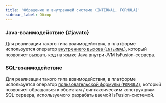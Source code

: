 ```yaml
---
title: 'Обращение к внутренней системе (INTERNAL, FORMULA)'
sidebar_label: Обзор
---
```


### Java-взаимодействие {#javato}

Для реализации такого типа взаимодействия, в платформе используется оператор [внутреннего вызова (`INTERNAL`)](Internal_call_INTERNAL_.md), который позволяет вызвать код на языке Java внутри JVM lsFusion-сервера.

### SQL-взаимодействие

Для реализации такого типа взаимодействия, в платформе используется оператор [пользовательской формулы (`FORMULA`)](Custom_formula_FORMULA_.md), который позволяет обращаться к объектам / синтаксическим конструкциям SQL-сервера, используемого разрабатываемой lsFusion-системой.
